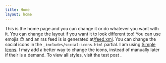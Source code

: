 ```yaml
---
title: Home
layout: home
---
```


This is the home page and you can change it or do whatever you want with it. You can change the layout if you want it to look different too!
You can use emojis :wink: and an rss feed is is generated at[/feed.xml](/feed.xml). You can change the social icons in the `_includes/social-icons.html` partial.
I am using [Simple Icons](https://simpleicons.org/). I may add a better way to change the icons, instead of manually later if their is a demand. To view all styles, visit 
the test post .
